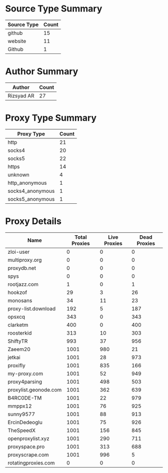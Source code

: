 # Source Type Summary

| Source Type | Count |
|-------------|-------|
| github | 15 |
| website | 11 |
| Github | 1 |


# Author Summary

| Author | Count |
|--------|-------|
| Rizsyad AR | 27 |


# Proxy Type Summary

| Proxy Type | Count |
|------------|-------|
| http | 21 |
| socks4 | 20 |
| socks5 | 22 |
| https | 14 |
| unknown | 4 |
| http_anonymous | 1 |
| socks4_anonymous | 1 |
| socks5_anonymous | 1 |


# Proxy Details

| Name | Total Proxies | Live Proxies | Dead Proxies |
|------|---------------|--------------|---------------|
| zloi-user | 0 | 0 | 0 |
| multiproxy.org | 0 | 0 | 0 |
| proxydb.net | 0 | 0 | 0 |
| spys | 0 | 0 | 0 |
| rootjazz.com | 1 | 0 | 1 |
| hookzof | 29 | 3 | 26 |
| monosans | 34 | 11 | 23 |
| proxy-list.download | 192 | 5 | 187 |
| opsxcq | 343 | 0 | 343 |
| clarketm | 400 | 0 | 400 |
| roosterkid | 313 | 10 | 303 |
| ShiftyTR | 993 | 37 | 956 |
| Zaeem20 | 1001 | 980 | 21 |
| jetkai | 1001 | 28 | 973 |
| proxifly | 1001 | 835 | 166 |
| my-proxy.com | 1001 | 52 | 949 |
| proxy4parsing | 1001 | 498 | 503 |
| proxylist.geonode.com | 1001 | 362 | 639 |
| B4RC0DE-TM | 1001 | 22 | 979 |
| mmppx12 | 1001 | 76 | 925 |
| sunny9577 | 1001 | 88 | 913 |
| ErcinDedeoglu | 1001 | 75 | 926 |
| TheSpeedX | 1001 | 156 | 845 |
| openproxylist.xyz | 1001 | 290 | 711 |
| proxyspace.pro | 1001 | 313 | 688 |
| proxyscrape.com | 1001 | 996 | 5 |
| rotatingproxies.com | 0 | 0 | 0 |
